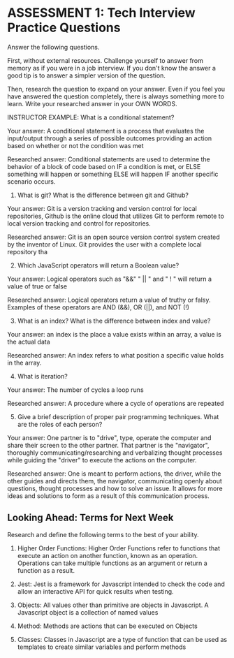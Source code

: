# ASSESSMENT 1: Tech Interview Practice Questions
Answer the following questions.

First, without external resources. Challenge yourself to answer from memory as if you were in a job interview. If you don't know the answer a good tip is to answer a simpler version of the question.

Then, research the question to expand on your answer. Even if you feel you have answered the question completely, there is always something more to learn. Write your researched answer in your OWN WORDS.

INSTRUCTOR EXAMPLE: What is a conditional statement?

  Your answer: A conditional statement is a process that evaluates the input/output through a series of possible outcomes providing an action based on whether or not the condition was met

  Researched answer: Conditional statements are used to determine the behavior of a block of code  based on IF a condition is met, or ELSE something will happen or something ELSE will happen IF another specific scenario occurs.



1. What is git? What is the difference between git and Github?

  Your answer: Git is a version tracking and version control for local repositories, Github is the online cloud that utilizes Git to perform remote to local version tracking and control for repositories. 

  Researched answer: Git is an open source version control system created by the inventor of Linux. Git provides the user with a complete local repository tha



2. Which JavaScript operators will return a Boolean value?

  Your answer: Logical operators such as "&&" " || " and " ! " will return a value of true or false 

  Researched answer: Logical operators return a value of truthy or falsy. Examples of these operators are AND (&&), OR (||), and NOT (!) 



3. What is an index? What is the difference between index and value?

  Your answer: an index is the place a value exists within an array, a value is the actual data  

  Researched answer: An index refers to what position a specific value holds in the array.



4. What is iteration?

  Your answer: The number of cycles a loop runs 

  Researched answer: A procedure where a cycle of operations are repeated 



5. Give a brief description of proper pair programming techniques. What are the roles of each person?

  Your answer: One partner is to "drive", type, operate the computer and share their screen to the other partner. That partner is the "navigator", thoroughly communicating/researching and verbalizing thought processes while guiding the "driver" to execute the actions on the computer. 

  Researched answer: One is meant to perform actions, the driver, while the other guides and directs them, the navigator, communicating openly about questions, thought processes and how to solve an issue. It allows for more ideas and solutions to form as a result of this communication process.
 


## Looking Ahead: Terms for Next Week

Research and define the following terms to the best of your ability.

1. Higher Order Functions: Higher Order Functions refer to functions that execute an action on another function, known as an operation. Operations can take multiple functions as an argument or return a function as a result. 

2. Jest: Jest is a framework for Javascript intended to check the code and allow an interactive API for quick results when testing. 

3. Objects: All values other than primitive are objects in Javascript. A Javascript object is a collection of named values

4. Method: Methods are actions that can be executed on Objects

5. Classes: Classes in Javascript are a type of function that can be used as templates to create similar variables and perform methods
